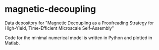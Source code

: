 # magnetic-decoupling
Data depository for "Magnetic Decoupling as a Proofreading Strategy for High-Yield, Time-Efficient Microscale Self-Assembly"

Code for the minimal numerical model is written in Python and plotted in Matlab. 
